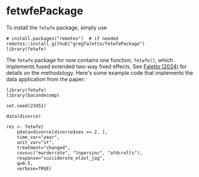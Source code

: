 # fetwfePackage
 
To install the `fetwfe` package, simply use

```
# install.packages("remotes")  # if needed
remotes::install_github("gregfaletto/fetwfePackage")
library(fetwfe)
```

The `fetwfe` package for now contains one function, `fetwfe()`, which implements fused extended two-way fixed effects. See [Faletto (2024)](https://arxiv.org/abs/2312.05985) for details on the methodology. Here's some example code that implements the data application from the paper:

```
library(fetwfe)
library(bacondecomp)

set.seed(23451)

data(divorce)

res <- fetwfe(
    pdata=divorce[divorce$sex == 2, ],
    time_var="year",
    unit_var="st",
    treatment="changed",
    covs=c("murderrate", "lnpersinc", "afdcrolls"),
    response="suiciderate_elast_jag",
    q=0.5,
    verbose=TRUE)
```
